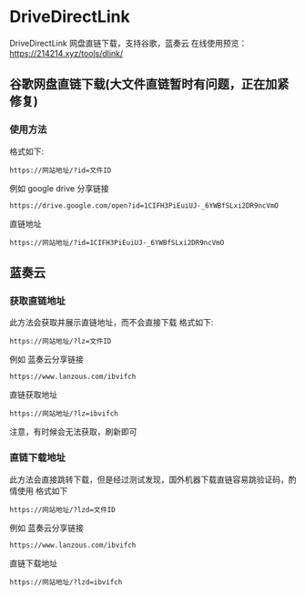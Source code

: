 # DriveDirectLink
DriveDirectLink 网盘直链下载，支持谷歌，蓝奏云
在线使用预览：https://214214.xyz/tools/dlink/
## 谷歌网盘直链下载(大文件直链暂时有问题，正在加紧修复)
### 使用方法
格式如下:
```
https://网站地址/?id=文件ID
```
例如
google drive 分享链接
```
https://drive.google.com/open?id=1CIFH3PiEuiUJ-_6YWBfSLxi2DR9ncVmO
```
直链地址
```
https://网站地址/?id=1CIFH3PiEuiUJ-_6YWBfSLxi2DR9ncVmO
```
## 蓝奏云
### 获取直链地址
此方法会获取并展示直链地址，而不会直接下载
格式如下:
```
https://网站地址/?lz=文件ID
```
例如
蓝奏云分享链接
```
https://www.lanzous.com/ibvifch
```
直链获取地址
```
https://网站地址/?lz=ibvifch
```
注意，有时候会无法获取，刷新即可
### 直链下载地址
此方法会直接跳转下载，但是经过测试发现，国外机器下载直链容易跳验证码，酌情使用
格式如下
```
https://网站地址/?lzd=文件ID
```
例如
蓝奏云分享链接
```
https://www.lanzous.com/ibvifch
```
直链下载地址
```
https://网站地址/?lzd=ibvifch
```
